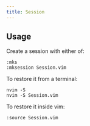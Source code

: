 ```yaml
---
title: Session
---
```


## Usage

Create a session with either of:

```vim
:mks
:mksession Session.vim
```

To restore it from a terminal:

```shell
nvim -S
nvim -S Session.vim
```

To restore it inside vim:

```vim
:source Session.vim
```

